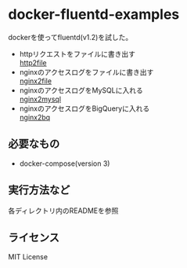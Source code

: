 # docker-fluentd-examples
dockerを使ってfluentd(v1.2)を試した。

+ httpリクエストをファイルに書き出す  
  [http2file](./http2file)
+ nginxのアクセスログをファイルに書き出す  
  [nginx2file](./nginx2file)
+ nginxのアクセスログをMySQLに入れる  
  [nginx2mysql](./nginx2mysql)
+ nginxのアクセスログをBigQueryに入れる  
  [nginx2bq](./nginx2bq)

## 必要なもの
+ docker-compose(version 3)

## 実行方法など
各ディレクトリ内のREADMEを参照

## ライセンス
MIT License
